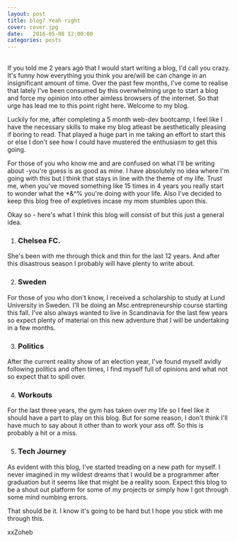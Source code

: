 ```yaml
---
layout: post
title: blog? Yeah right
cover: cover.jpg
date:   2016-05-08 12:00:00
categories: posts
---
```

<br/>
If you told me 2 years ago that I would start writing a blog, I'd call you crazy. It's funny how everything you think you are/will be can change in an insignificant amount of time. Over the past few months, I've come to realise that lately I've been consumed by this overwhelming urge to start a blog and force my opinion into other aimless browsers of the internet. So that urge has lead me to this point right here. Welcome to my blog.

Luckily for me, after completing a 5 month web-dev bootcamp, I feel like I have the necessary skills to make my blog atleast be aesthetically pleasing if boring to read. That played a huge part in me taking an effort to start this or else I don't see how I could have mustered the enthusiasm to get this going.  

For those of you who know me and are confused on what I'll be writing about -you're guess is as good as mine. I have absolutely no idea where I'm going with this but I think that stays in line with the theme of my life. Trust me, when you've moved something like 15 times in 4 years you really start to wonder what the *&^% you're doing with your life. Also I've decided to keep this blog free of expletives incase my mom stumbles upon this. 

Okay so - here's what I think this blog will consist of but this just a general idea. 

1. ### Chelsea FC.
She's been with me through thick and thin for the last 12 years. And after this disastrous season I probably will have plenty to write about. 

2. ### Sweden
For those of you who don't know, I received a scholarship to study at Lund University in Sweden. I'll be doing an Msc.entrepreneurship course starting this fall. I've also always wanted to live in Scandinavia for the last few years so expect plenty of material on this new adventure that I will be undertaking in a few months.

3. ### Politics
After the current reality show of an election year, I've found myself avidly following politics and often times, I find myself full of opinions and what not so expect that to spill over.

4. ### Workouts 
For the last three years, the gym has taken over my life so I feel like it should have a part to play on this blog. But for some reason, I don't think I'll have much to say about it other than to work your ass off. So this is probably a hit or a miss.

5. ### Tech Journey
As evident with this blog, I've started treading on a new path for myself. I never imagined in my wildest dreams that I would be a programmer after graduation but it seems like that might be a reality soon. Expect this blog to be a shout out platform for some of my projects or simply how I got through some mind numbing errors.

That should be it. I know it's going to be hard but I hope you stick with me through this.

xxZoheb

